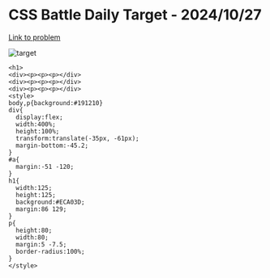 # CSS Battle Daily Target - 2024/10/27

[Link to problem](https://cssbattle.dev/play/OqZcHQ24KWAILNcWnJk3)

![target](https://firebasestorage.googleapis.com/v0/b/cssbattleapp.appspot.com/o/user%2Fe6YbeBahWNPT7VpE2rE2p85byxa2%2Ftargets%2Ftarget_r9YjjAE.png?alt=media)



```
<h1>
<div><p><p><p></div>
<div><p><p><p></div>
<div><p><p><p></div>
<style>
body,p{background:#191210}
div{
  display:flex;
  width:400%;
  height:100%;
  transform:translate(-35px, -61px);
  margin-bottom:-45.2;
}
#a{
  margin:-51 -120;
}
h1{
  width:125;
  height:125;
  background:#ECA03D;
  margin:86 129;
}
p{
  height:80;
  width:80;
  margin:5 -7.5;
  border-radius:100%;
}
</style>
```